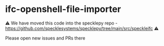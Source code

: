 # ifc-openshell-file-importer

⚠ We have moved this code into the specklepy repo - https://github.com/specklesystems/specklepy/tree/main/src/speckleifc ⚠

Please open new issues and PRs there
